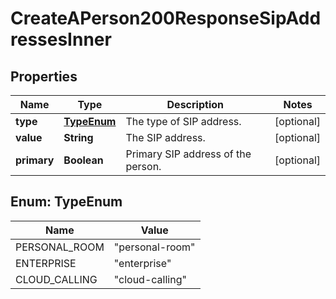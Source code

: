 <!--  Copyright 2025 Cisco Systems Inc.

Permission is hereby granted, free of charge, to any person obtaining a copy
of this software and associated documentation files (the "Software"), to deal
in the Software without restriction, including without limitation the rights
to use, copy, modify, merge, publish, distribute, sublicense, and/or sell
copies of the Software, and to permit persons to whom the Software is
furnished to do so, subject to the following conditions:

The above copyright notice and this permission notice shall be included in
all copies or substantial portions of the Software.

THE SOFTWARE IS PROVIDED "AS IS", WITHOUT WARRANTY OF ANY KIND, EXPRESS OR
IMPLIED, INCLUDING BUT NOT LIMITED TO THE WARRANTIES OF MERCHANTABILITY,
FITNESS FOR A PARTICULAR PURPOSE AND NONINFRINGEMENT. IN NO EVENT SHALL THE
AUTHORS OR COPYRIGHT HOLDERS BE LIABLE FOR ANY CLAIM, DAMAGES OR OTHER
LIABILITY, WHETHER IN AN ACTION OF CONTRACT, TORT OR OTHERWISE, ARISING FROM,
OUT OF OR IN CONNECTION WITH THE SOFTWARE OR THE USE OR OTHER DEALINGS IN
THE SOFTWARE.-->


# CreateAPerson200ResponseSipAddressesInner


## Properties

| Name | Type | Description | Notes |
|------------ | ------------- | ------------- | -------------|
|**type** | [**TypeEnum**](#TypeEnum) | The type of SIP address. |  [optional] |
|**value** | **String** | The SIP address. |  [optional] |
|**primary** | **Boolean** | Primary SIP address of the person. |  [optional] |



## Enum: TypeEnum

| Name | Value |
|---- | -----|
| PERSONAL_ROOM | &quot;personal-room&quot; |
| ENTERPRISE | &quot;enterprise&quot; |
| CLOUD_CALLING | &quot;cloud-calling&quot; |



